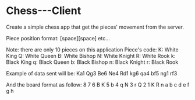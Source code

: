 # Chess---Client
Create a simple chess app that get the pieces' movement from the server.


Piece position format: <piece code><horizontal position><vertical position>[space]<piece code><horizontal position><vertical position>[space]<piece code><horizontal position><vertical position> etc...

Note: there are only 10 pieces on this application
Piece's code:
K: White King
Q: White Queen
B: White Bishop
N: White Knight
R: White Rook
k: Black King
q: Black Queen
b: Black Bishop
n: Black Knight
r: Black Rook

Example of data sent will be:
Ka1 Qg3 Be6 Ne4 Rd1 kg6 qa4 bf5 ng1 rf3


And the board format as follow:
8
7
6         B   K
5           b
4 q       N
3           r Q
2
1 K     R     n
  a b c d e f g h

